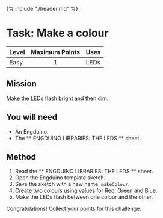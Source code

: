 {% include "./header.md" %}


# Task: Make a colour 

| Level| Maximum Points | Uses |
| ------ |:------:|------|
| Easy | 1 | LEDs |

## Mission

Make the LEDs flash bright and then dim. 

## You will need
* An Engduino.
* The ** ENGDUINO LIBRARIES: THE LEDS ** sheet.

## Method
1. Read the ** ENGDUINO LIBRARIES: THE LEDS ** sheet.
2. Open the Engduino template sketch.
3. Save the sketch with a new name: ```makeColour```.
4. Create two colours using values for Red, Green and Blue.
5. Make the LEDs flash between one colour and the other.



Congratulations! Collect your points for this challenge.

<!---
{% include "./rae.md" %}
-->
